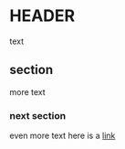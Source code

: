 # HEADER
text
## section
more text
### next section
even more text
here is a [link](https://engfac.cooper.edu/topper)
